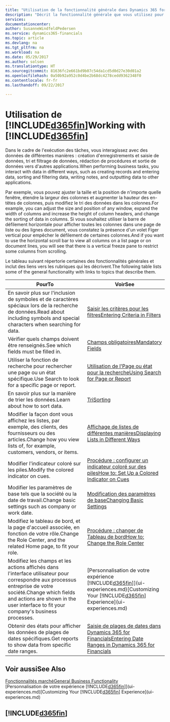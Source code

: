 ```yaml
---
title: "Utilisation de la fonctionnalité générale dans Dynamics 365 for Financials | Microsoft"
description: "Décrit la fonctionnalité générale que vous utilisez pour interagir avec des données dans Financials, par exemple entrer les valeurs, trier les données, et modifier les vues."
services: 
documentationcenter: 
author: SusanneWindfeldPedersen
ms.service: dynamics365-financials
ms.topic: article
ms.devlang: na
ms.tgt_pltfrm: na
ms.workload: na
ms.date: 05/29/2017
ms.author: solsen
ms.translationtype: HT
ms.sourcegitcommit: 81636fc2e661bd9b07c54da1cd5d0d27e30d01a2
ms.openlocfilehash: 0a50b92a952c0d4be2b68dc4278cedd9362348f0
ms.contentlocale: fr-fr
ms.lasthandoff: 09/22/2017

---
```

# <a name="working-with-included365finincludesd365finlongmdmd"></a><span data-ttu-id="7db0e-103">Utilisation de [!INCLUDE[d365fin](includes/d365fin_long_md.md)]</span><span class="sxs-lookup"><span data-stu-id="7db0e-103">Working with [!INCLUDE[d365fin](includes/d365fin_long_md.md)]</span></span>
<span data-ttu-id="7db0e-104">Dans le cadre de l'exécution des tâches, vous interagissez avec des données de différentes manières : création d'enregistrements et saisie de données, tri et filtrage de données, rédaction de procédures et sortie de données vers d'autres applications.</span><span class="sxs-lookup"><span data-stu-id="7db0e-104">When performing business tasks, you interact with data in different ways, such as creating records and entering data, sorting and filtering data, writing notes, and outputting data to other applications.</span></span>

<span data-ttu-id="7db0e-105">Par exemple, vous pouvez ajuster la taille et la position de n'importe quelle fenêtre, étendre la largeur des colonnes et augmenter la hauteur des en-têtes de colonnes, puis modifiez le tri des données dans les colonnes.</span><span class="sxs-lookup"><span data-stu-id="7db0e-105">For example, you can adjust the size and position of any window, expand the width of columns and increase the height of column headers, and change the sorting of data in columns.</span></span> <span data-ttu-id="7db0e-106">Si vous souhaitez utiliser la barre de défilement horizontale pour afficher toutes les colonnes dans une page de liste ou des lignes document, vous constatez la présence d'un volet Figer vertical pour empêcher le défilement de certaines colonnes.</span><span class="sxs-lookup"><span data-stu-id="7db0e-106">And if you want to use the horizontal scroll bar to view all columns on a list page or on document lines, you will see that there is a vertical freeze pane to restrict some columns from scrolling.</span></span>

<span data-ttu-id="7db0e-107">Le tableau suivant répertorie certaines des fonctionnalités générales et inclut des liens vers les rubriques qui les décrivent.</span><span class="sxs-lookup"><span data-stu-id="7db0e-107">The following table lists some of the general functionality with links to topics that describe them.</span></span>

| <span data-ttu-id="7db0e-108">Pour</span><span class="sxs-lookup"><span data-stu-id="7db0e-108">To</span></span> | <span data-ttu-id="7db0e-109">Voir</span><span class="sxs-lookup"><span data-stu-id="7db0e-109">See</span></span> |
| --- | --- |
| <span data-ttu-id="7db0e-110">En savoir plus sur l'inclusion de symboles et de caractères spéciaux lors de la recherche de données.</span><span class="sxs-lookup"><span data-stu-id="7db0e-110">Read about including symbols and special characters when searching for data.</span></span> |[<span data-ttu-id="7db0e-111">Saisir les critères pour les filtres</span><span class="sxs-lookup"><span data-stu-id="7db0e-111">Entering Criteria in Filters</span></span>](ui-enter-criteria-filters.md) |
| <span data-ttu-id="7db0e-112">Vérifier quels champs doivent être renseignés.</span><span class="sxs-lookup"><span data-stu-id="7db0e-112">See which fields must be filled in.</span></span> |[<span data-ttu-id="7db0e-113">Champs obligatoires</span><span class="sxs-lookup"><span data-stu-id="7db0e-113">Mandatory Fields</span></span>](ui-mandatory-fields.md) |
| <span data-ttu-id="7db0e-114">Utiliser la fonction de recherche pour rechercher une page ou un état spécifique.</span><span class="sxs-lookup"><span data-stu-id="7db0e-114">Use Search to look for a specific page or report.</span></span> |[<span data-ttu-id="7db0e-115">Utilisation de l'Page ou état pour la recherche</span><span class="sxs-lookup"><span data-stu-id="7db0e-115">Using Search for Page or Report</span></span>](ui-search.md) |
| <span data-ttu-id="7db0e-116">En savoir plus sur la manière de trier les données.</span><span class="sxs-lookup"><span data-stu-id="7db0e-116">Learn about how to sort data.</span></span> |[<span data-ttu-id="7db0e-117">Tri</span><span class="sxs-lookup"><span data-stu-id="7db0e-117">Sorting</span></span>](ui-sorting.md) |
| <span data-ttu-id="7db0e-118">Modifier la façon dont vous affichez les listes, par exemple, des clients, des fournisseurs ou des articles.</span><span class="sxs-lookup"><span data-stu-id="7db0e-118">Change how you view lists of, for example, customers, vendors, or items.</span></span> |[<span data-ttu-id="7db0e-119">Affichage de listes de différentes manières</span><span class="sxs-lookup"><span data-stu-id="7db0e-119">Displaying Lists in Different Ways</span></span>](across-display-lists-different-views.md) |
| <span data-ttu-id="7db0e-120">Modifier l'indicateur coloré sur les piles.</span><span class="sxs-lookup"><span data-stu-id="7db0e-120">Modify the colored indicator on cues.</span></span> |[<span data-ttu-id="7db0e-121">Procédure : configurer un indicateur coloré sur des piles</span><span class="sxs-lookup"><span data-stu-id="7db0e-121">How to: Set Up a Colored Indicator on Cues</span></span>](ui-how-setup-colored-indicator-cues.md) |
| <span data-ttu-id="7db0e-122">Modifier les paramètres de base tels que la société ou la date de travail.</span><span class="sxs-lookup"><span data-stu-id="7db0e-122">Change basic settings such as company or work date.</span></span> |[<span data-ttu-id="7db0e-123">Modification des paramètres de base</span><span class="sxs-lookup"><span data-stu-id="7db0e-123">Changing Basic Settings</span></span>](ui-change-basic-settings.md) |
| <span data-ttu-id="7db0e-124">Modifiez le tableau de bord, et la page d'accueil associée, en fonction de votre rôle.</span><span class="sxs-lookup"><span data-stu-id="7db0e-124">Change the Role Center, and the related Home page, to fit your role.</span></span> |[<span data-ttu-id="7db0e-125">Procédure : changer de Tableau de bord</span><span class="sxs-lookup"><span data-stu-id="7db0e-125">How to: Change the Role Center</span></span>](change-role.md) |
| <span data-ttu-id="7db0e-126">Modifiez les champs et les actions affichés dans l'interface utilisateur pour correspondre aux processus entreprise de votre société.</span><span class="sxs-lookup"><span data-stu-id="7db0e-126">Change which fields and actions are shown in the user interface to fit your company's business processes.</span></span> |<span data-ttu-id="7db0e-127">[Personnalisation de votre expérience [!INCLUDE[d365fin](includes/d365fin_md.md)]](ui-experiences.md)</span><span class="sxs-lookup"><span data-stu-id="7db0e-127">[Customizing Your [!INCLUDE[d365fin](includes/d365fin_md.md)] Experience](ui-experiences.md)</span></span> |
| <span data-ttu-id="7db0e-128">Obtenir des états pour afficher les données de plages de dates spécifiques.</span><span class="sxs-lookup"><span data-stu-id="7db0e-128">Get reports to show data from specific date ranges.</span></span> |[<span data-ttu-id="7db0e-129">Saisie de plages de dates dans Dynamics 365 for Financials</span><span class="sxs-lookup"><span data-stu-id="7db0e-129">Entering Date Ranges in Dynamics 365 for Financials</span></span>](ui-enter-date-ranges.md) |

## <a name="see-also"></a><span data-ttu-id="7db0e-130">Voir aussi</span><span class="sxs-lookup"><span data-stu-id="7db0e-130">See Also</span></span>
[<span data-ttu-id="7db0e-131">Fonctionnalités marché</span><span class="sxs-lookup"><span data-stu-id="7db0e-131">General Business Functionality</span></span>](ui-across-business-areas.md)  
<span data-ttu-id="7db0e-132">[Personnalisation de votre expérience [!INCLUDE[d365fin](includes/d365fin_md.md)]](ui-experiences.md)</span><span class="sxs-lookup"><span data-stu-id="7db0e-132">[Customizing Your [!INCLUDE[d365fin](includes/d365fin_md.md)] Experience](ui-experiences.md)</span></span>  

## [!INCLUDE[d365fin](includes/free_trial_md.md)]

